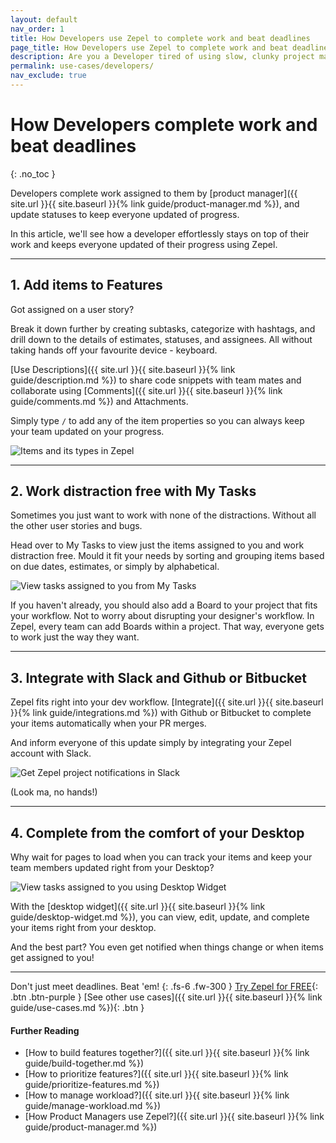 ```yaml
---
layout: default
nav_order: 1
title: How Developers use Zepel to complete work and beat deadlines
page_title: How Developers use Zepel to complete work and beat deadlines
description: Are you a Developer tired of using slow, clunky project management tools? Learn how you can effortlessly track and beat deadlines with Zepel
permalink: use-cases/developers/
nav_exclude: true
---
```

# How Developers complete work and beat deadlines
{: .no_toc }

Developers complete work assigned to them by [product manager]({{ site.url }}{{ site.baseurl }}{% link guide/product-manager.md %}), and update statuses to keep everyone updated of progress.

In this article, we'll see how a developer effortlessly stays on top of their work and keeps everyone updated of their progress using Zepel.

---

## 1. Add items to Features

Got assigned on a user story? 

Break it down further by creating subtasks, categorize with hashtags, and drill down to the details of estimates, statuses, and assignees. All without taking hands off your favourite device - keyboard.

[Use Descriptions]({{ site.url }}{{ site.baseurl }}{% link guide/description.md %}) to share code snippets with team mates and collaborate using [Comments]({{ site.url }}{{ site.baseurl }}{% link guide/comments.md %}) and Attachments.

Simply type ``` / ``` to add any of the item properties so you can always keep your team updated on your progress.

![Items and its types in Zepel](/guide/assets/uploads/zepel-items.png "Items in Zepel")

---

## 2. Work distraction free with My Tasks

Sometimes you just want to work with none of the distractions. Without all the other user stories and bugs.

Head over to My Tasks to view just the items assigned to you and work distraction free. Mould it fit your needs by sorting and grouping items based on due dates, estimates, or simply by alphabetical.

![View tasks assigned to you from My Tasks](/guide/assets/uploads/zepel-my-tasks.png "My Tasks")

If you haven't already, you should also add a Board to your project that fits your workflow. Not to worry about disrupting your designer's workflow. In Zepel, every team can add Boards within a project. That way, everyone gets to work just the way they want.

---

## 3. Integrate with Slack and Github or Bitbucket

Zepel fits right into your dev workflow. [Integrate]({{ site.url }}{{ site.baseurl }}{% link guide/integrations.md %}) with Github or Bitbucket to complete your items automatically when your PR merges.

And inform everyone of this update simply by integrating your Zepel account with Slack.

![Get Zepel project notifications in Slack](/guide/assets/uploads/zepel-notifications-on-slack.png "Zepel notifications in Slack")

(Look ma, no hands!)

---

## 4. Complete from the comfort of your Desktop

Why wait for pages to load when you can track your items and keep your team members updated right from your Desktop? 

![View tasks assigned to you using Desktop Widget](/guide/assets/uploads/zepel-desktop-widget.png "Zepel Desktop Widget")

With the [desktop widget]({{ site.url }}{{ site.baseurl }}{% link guide/desktop-widget.md %}), you can view, edit, update, and complete your items right from your desktop. 

And the best part? You even get notified when things change or when items get assigned to you!

---

Don't just meet deadlines. Beat 'em!
{: .fs-6 .fw-300 }
[Try Zepel for FREE](https://zepel.io/?utm_source=zepelguide&utm_medium=usecases&utm_campaign=build-together){: .btn .btn-purple } 
[See other use cases]({{ site.url }}{{ site.baseurl }}{% link guide/use-cases.md %}){: .btn }

#### Further Reading
- [How to build features together?]({{ site.url }}{{ site.baseurl }}{% link guide/build-together.md %})
- [How to prioritize features?]({{ site.url }}{{ site.baseurl }}{% link guide/prioritize-features.md %})
- [How to manage workload?]({{ site.url }}{{ site.baseurl }}{% link guide/manage-workload.md %})
- [How Product Managers use Zepel?]({{ site.url }}{{ site.baseurl }}{% link guide/product-manager.md %})